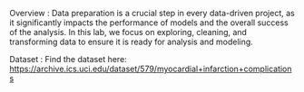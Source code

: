 Overview : 
Data preparation is a crucial step in every data-driven project, as it significantly impacts the performance of models and the overall success of the analysis.
In this lab, we focus on exploring, cleaning, and transforming data to ensure it is ready for analysis and modeling.

Dataset : 
Find the dataset here:
https://archive.ics.uci.edu/dataset/579/myocardial+infarction+complications
